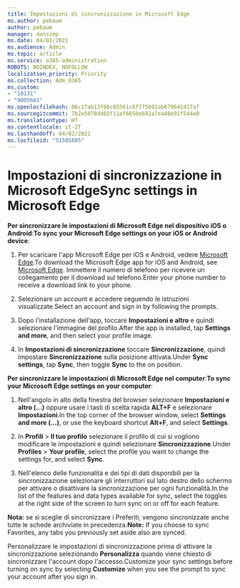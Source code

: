 ```yaml
---
title: Impostazioni di sincronizzazione in Microsoft Edge
ms.author: pebaum
author: pebaum
manager: dansimp
ms.date: 04/01/2021
ms.audience: Admin
ms.topic: article
ms.service: o365-administration
ROBOTS: NOINDEX, NOFOLLOW
localization_priority: Priority
ms.collection: Adm_O365
ms.custom:
- "10131"
- "9005681"
ms.openlocfilehash: 06c17ab13f06c85561c6f775691ab679641417af
ms.sourcegitcommit: 7b2e5078dd65f11af6650e692a7ea48e91f544e0
ms.translationtype: HT
ms.contentlocale: it-IT
ms.lasthandoff: 04/02/2021
ms.locfileid: "51505895"
---
```

# <a name="sync-settings-in-microsoft-edge"></a><span data-ttu-id="52506-102">Impostazioni di sincronizzazione in Microsoft Edge</span><span class="sxs-lookup"><span data-stu-id="52506-102">Sync settings in Microsoft Edge</span></span>

<span data-ttu-id="52506-103">**Per sincronizzare le impostazioni di Microsoft Edge nel dispositivo iOS o Android**:</span><span class="sxs-lookup"><span data-stu-id="52506-103">**To sync your Microsoft Edge settings on your iOS or Android device**:</span></span>

1. <span data-ttu-id="52506-104">Per scaricare l'app Microsoft Edge per iOS e Android, vedere [Microsoft Edge](https://www.microsoft.com/edge?ocid=SMC-IA-4534424).</span><span class="sxs-lookup"><span data-stu-id="52506-104">To download the Microsoft Edge app for iOS and Android, see [Microsoft Edge](https://www.microsoft.com/edge?ocid=SMC-IA-4534424).</span></span> <span data-ttu-id="52506-105">Immettere il numero di telefono per ricevere un collegamento per il download sul telefono.</span><span class="sxs-lookup"><span data-stu-id="52506-105">Enter your phone number to receive a download link to your phone.</span></span>

1. <span data-ttu-id="52506-106">Selezionare un account e accedere seguendo le istruzioni visualizzate.</span><span class="sxs-lookup"><span data-stu-id="52506-106">Select an account and sign in by following the prompts.</span></span>

1. <span data-ttu-id="52506-107">Dopo l'installazione dell'app, toccare **Impostazioni e altro** e quindi selezionare l'immagine del profilo.</span><span class="sxs-lookup"><span data-stu-id="52506-107">After the app is installed, tap **Settings and more**, and then select your profile image.</span></span>

1. <span data-ttu-id="52506-108">In **Impostazioni di sincronizzazione** toccare **Sincronizzazione**, quindi impostare **Sincronizzazione** sulla posizione attivata.</span><span class="sxs-lookup"><span data-stu-id="52506-108">Under **Sync settings**, tap **Sync**, then toggle **Sync** to the on position.</span></span> 

<span data-ttu-id="52506-109">**Per sincronizzare le impostazioni di Microsoft Edge nel computer**:</span><span class="sxs-lookup"><span data-stu-id="52506-109">**To sync your Microsoft Edge settings on your computer**:</span></span>

1. <span data-ttu-id="52506-110">Nell'angolo in alto della finestra del browser selezionare **Impostazioni e altro (...)** oppure usare i tasti di scelta rapida **ALT+F** e selezionare **Impostazioni**.</span><span class="sxs-lookup"><span data-stu-id="52506-110">In the top corner of the browser window, select **Settings and more (...)**, or use the keyboard shortcut **Alt+F**, and select **Settings**.</span></span>

1. <span data-ttu-id="52506-111">In **Profili** > **Il tuo profilo** selezionare il profilo di cui si vogliono modificare le impostazioni e quindi selezionare **Sincronizzazione**.</span><span class="sxs-lookup"><span data-stu-id="52506-111">Under **Profiles** > **Your profile**, select the profile you want to change the settings for, and select **Sync**.</span></span>

1. <span data-ttu-id="52506-112">Nell'elenco delle funzionalità e dei tipi di dati disponibili per la sincronizzazione selezionare gli interruttori sul lato destro dello schermo per attivare o disattivare la sincronizzazione per ogni funzionalità.</span><span class="sxs-lookup"><span data-stu-id="52506-112">In the list of the features and data types available for sync, select the toggles at the right side of the screen to turn sync on or off for each feature.</span></span>

<span data-ttu-id="52506-113">**Nota:** se si sceglie di sincronizzare i Preferiti, vengono sincronizzate anche tutte le schede archiviate in precedenza.</span><span class="sxs-lookup"><span data-stu-id="52506-113">**Note:** If you choose to sync Favorites, any tabs you previously set aside also are synced.</span></span>

<span data-ttu-id="52506-114">Personalizzare le impostazioni di sincronizzazione prima di attivare la sincronizzazione selezionando **Personalizza** quando viene chiesto di sincronizzare l'account dopo l'accesso.</span><span class="sxs-lookup"><span data-stu-id="52506-114">Customize your sync settings before turning on sync by selecting **Customize** when you see the prompt to sync your account after you sign in.</span></span>